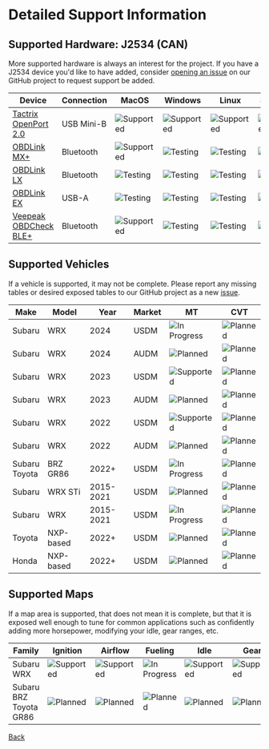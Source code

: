 # Detailed Support Information
## Supported Hardware: J2534 (CAN)

More supported hardware is always an interest for the project. If you have a J2534 device you'd like to have added, consider [opening an issue](https://github.com/atlas-tuning/atlas-public/issues) on our GitHub project to request support be added.

| Device               | Connection | MacOS     | Windows   | Linux     | SteamOS    | Android     | iOS         |
|----------------------|------------|-----------|-----------|-----------|------------|-------------|-------------|
| [Tactrix OpenPort 2.0](https://www.tactrix.com/index.php?page=shop.product_details&flypage=flypage.tpl&product_id=17&category_id=6&option=com_virtuemart&Itemid=53&redirected=1&Itemid=53) | USB Mini-B | ![Supported](https://badgen.net/badge/color/Supported/green?label=) | ![Supported](https://badgen.net/badge/color/Supported/green?label=) | ![Supported](https://badgen.net/badge/color/Supported/green?label=) | ![Supported](https://badgen.net/badge/color/Supported/green?label=) | ![In Progress](https://badgen.net/badge/color/In%20Progress/blue?label=) | ![Unsupported](https://badgen.net/badge/color/Unsupported/red?label=) |
| [OBDLink MX+](https://www.obdlink.com/products/obdlink-mxp/) | Bluetooth | ![Supported](https://badgen.net/badge/color/Supported/green?label=) | ![Testing](https://badgen.net/badge/color/Testing/purple?label=) | ![Testing](https://badgen.net/badge/color/Testing/purple?label=) |  ![Testing](https://badgen.net/badge/color/Testing/purple?label=) | ![In Progress](https://badgen.net/badge/color/In%20Progress/blue?label=) | ![In Progress](https://badgen.net/badge/color/In%20Progress/blue?label=) |
| [OBDLink LX](https://www.obdlink.com/products/obdlink-lx/) | Bluetooth | ![Testing](https://badgen.net/badge/color/Testing/purple?label=) | ![Testing](https://badgen.net/badge/color/Testing/purple?label=) | ![Testing](https://badgen.net/badge/color/Testing/purple?label=) |  ![Testing](https://badgen.net/badge/color/Testing/purple?label=) | ![In Progress](https://badgen.net/badge/color/In%20Progress/blue?label=) | ![In Progress](https://badgen.net/badge/color/In%20Progress/blue?label=) |
| [OBDLink EX](https://www.obdlink.com/products/obdlink-ex/) | USB-A | ![Testing](https://badgen.net/badge/color/Testing/purple?label=) | ![Testing](https://badgen.net/badge/color/Testing/purple?label=) | ![Testing](https://badgen.net/badge/color/Testing/purple?label=) |  ![Testing](https://badgen.net/badge/color/Testing/purple?label=) | ![In Progress](https://badgen.net/badge/color/In%20Progress/blue?label=) | ![Unsupported](https://badgen.net/badge/color/Unsupported/red?label=) |
| [Veepeak OBDCheck BLE+](https://www.amazon.com/dp/B076XVQMVS?psc=1&ref=ppx_yo2ov_dt_b_product_details) | Bluetooth | ![Supported](https://badgen.net/badge/color/Supported/green?label=) | ![Testing](https://badgen.net/badge/color/Testing/purple?label=) | ![Testing](https://badgen.net/badge/color/Testing/purple?label=) |  ![Testing](https://badgen.net/badge/color/Testing/purple?label=) | ![In Progress](https://badgen.net/badge/color/In%20Progress/blue?label=) | ![In Progress](https://badgen.net/badge/color/In%20Progress/blue?label=) |


## Supported Vehicles

If a vehicle is supported, it may not be complete. Please report any missing tables or desired exposed tables to our GitHub project as a new [issue](https://github.com/atlas-tuning/atlas/issue).

| Make   | Model     | Year      | Market | MT          | CVT     |
|--------|-----------|-----------|--------|-------------|---------|
| Subaru | WRX       | 2024      | USDM   | ![In Progress](https://badgen.net/badge/color/In%20Progress/blue?label=) | ![Planned](https://badgen.net/badge/color/Planned/purple?label=) |
| Subaru | WRX       | 2024      | AUDM   | ![Planned](https://badgen.net/badge/color/Planned/purple?label=) | ![Planned](https://badgen.net/badge/color/Planned/purple?label=) |
| Subaru | WRX       | 2023      | USDM   | ![Supported](https://badgen.net/badge/color/Supported/green?label=) | ![Planned](https://badgen.net/badge/color/Planned/purple?label=) |
| Subaru | WRX       | 2023      | AUDM   | ![Planned](https://badgen.net/badge/color/Planned/purple?label=) | ![Planned](https://badgen.net/badge/color/Planned/purple?label=) |
| Subaru | WRX       | 2022      | USDM   | ![Supported](https://badgen.net/badge/color/Supported/green?label=) | ![Planned](https://badgen.net/badge/color/Planned/purple?label=) |
| Subaru | WRX       | 2022      | AUDM   | ![Planned](https://badgen.net/badge/color/Planned/purple?label=) | ![Planned](https://badgen.net/badge/color/Planned/purple?label=) |
| Subaru<br>Toyota | BRZ<br>GR86       | 2022+     | USDM   | ![In Progress](https://badgen.net/badge/color/In%20Progress/blue?label=) | ![Planned](https://badgen.net/badge/color/Planned/purple?label=) |
| Subaru | WRX STi   | 2015-2021 | USDM   | ![Planned](https://badgen.net/badge/color/Planned/purple?label=) | ![Planned](https://badgen.net/badge/color/Planned/purple?label=) |
| Subaru | WRX       | 2015-2021 | USDM   | ![In Progress](https://badgen.net/badge/color/In%20Progress/blue?label=) | ![Planned](https://badgen.net/badge/color/Planned/purple?label=) |
| Toyota | NXP-based | 2022+     | USDM   | ![Planned](https://badgen.net/badge/color/Planned/purple?label=) | ![Planned](https://badgen.net/badge/color/Planned/purple?label=) |
| Honda  | NXP-based | 2022+     | USDM   | ![Planned](https://badgen.net/badge/color/Planned/purple?label=) | ![Planned](https://badgen.net/badge/color/Planned/purple?label=) |

## Supported Maps

If a map area is supported, that does not mean it is complete, but that it is exposed well enough to tune for common applications such as confidently adding more horsepower, modifying your idle, gear ranges, etc.

| Family     | Ignition | Airflow  | Fueling     | Idle     | Gear     |
|------------|----------|----------|-------------|----------|----------|
| Subaru WRX | ![Supported](https://badgen.net/badge/color/Supported/green?label=) | ![Supported](https://badgen.net/badge/color/Supported/green?label=) | ![In Progress](https://badgen.net/badge/color/In%20Progress/blue?label=) | ![Supported](https://badgen.net/badge/color/Supported/green?label=) | ![Supported](https://badgen.net/badge/color/Supported/green?label=) |
| Subaru BRZ<br>Toyota GR86 | ![Planned](https://badgen.net/badge/color/Planned/purple?label=) | ![Planned](https://badgen.net/badge/color/Planned/purple?label=) | ![Planned](https://badgen.net/badge/color/Planned/purple?label=) | ![Planned](https://badgen.net/badge/color/Planned/purple?label=) | ![Planned](https://badgen.net/badge/color/Planned/purple?label=) |

[Back](./index.html)
